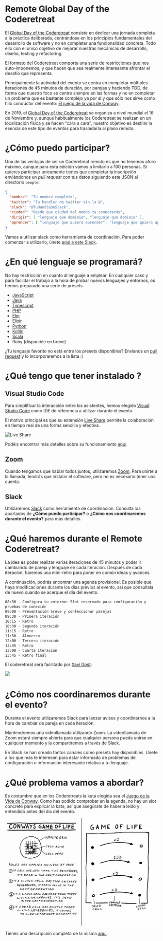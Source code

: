 # Remote Global Day of the Coderetreat

El [Global Day of the Coderetreat](https://www.coderetreat.org/) consiste en dedicar una jornada completa a la práctica deliberada, centrándose en los principios fundamentales del desarrollo de software y no en completar una funcionalidad concreta. Todo ello con el único objetivo de mejorar nuestras mecánicas de desarrollo, diseño, testing y refactoring.

El formato del Coderetreat comporta una serie de restricciones que nos auto-imponemos, y que hacen que sea realmente interesante afrontar el desafío que representa.

Principalmente la actividad del evento se centra en completar múltiples iteraciones de 45 minutos de duración, por parejas y haciendo TDD, de forma que nuestro foco se centre siempre en las formas y no en completar un problema que es bastante complejo ya por si y que sólo nos sirve como hilo conductor del evento: [El juego de la vida de Conway](https://en.wikipedia.org/wiki/Conway%27s_Game_of_Life).

En 2019, el [Global Day of the Coderetreat](https://www.coderetreat.org/) se organiza a nivel mundial el 16 de Noviembre y, aunque habitualmente los Coderetreat se realizan en un localización física y se hacen "cara a cara", nuestro objetivo es destilar la esencia de este tipo de eventos para trasladarla al plano remoto.

# ¿Cómo puedo participar?

Una de las ventajas de ser un Coderetreat remoto es que no tenemos aforo máximo, aunque para esta edición vamos a limitarlo a 100 personas. Si quieres participar únicamente tienes que completar la inscripción enviándonos un *pull request* con tus datos siguiendo este JSON al directorio `people`:

```json
{
  "nombre": "Tu nombre completo",
  "twitter": "Tu handler de twitter sin la @",
  "slack": "@TuHandleDeSlack",
  "ciudad": "Desde que ciudad del mundo te conectarás",
  "dirigir": [ "lenguaje que dominio", "lenguaje que dominio" ],
  "aprender": [ "lenguaje que quiero aprender", "lenguaje que quiero aprender" ]
}
```

Vamos a utilizar slack como herramienta de coordinación. Para poder comenzar a utilizarlo, únete [aquí a este Slack](https://join.slack.com/t/remotecoderetreat/shared_invite/enQtNzk0MDA0NDUwMDA0LTJjMDlhYjY0NTQ0NzZkZTk0MTFjYmRkYTYzOGQ1ZDYxMGI5ZGRjMzJkZjRhNThkNDQ4Y2EzZWNmZDQyOGExY2Q).

# ¿En qué lenguaje se programará?

No hay restricción en cuanto al lenguaje a emplear. En cualquier caso y para facilitar el trabajo a la hora de probar nuevos lenguajes y entornos, os hemos preparado una serie de presets.

- [JavaScript](presets/javascript)
- [Java](presets/java)
- [Typescript](presets/typescript)
- [PHP](presets/php)
- [Elm](presets/elm)
- [Elixir](presets/elixir)
- [Python](presets/python)
- [Kotlin](presets/kotlin)
- [Scala](presets/scala)
- Ruby (disponible en breve)

¿Tu lenguaje favorito no está entre los presets disponibles? Envíanos un [pull request](https://help.github.com/en/github/collaborating-with-issues-and-pull-requests/about-pull-requests) y lo incorporaremos a la lista :)

# ¿Qué tengo que tener instalado ?

## Visual Studio Code

Para simplificar la interacción entre los asistentes, hemos elegido [Visual Studio Code](https://code.visualstudio.com/) como IDE de referencia a utilizar durante el evento.

El motivo principal es que su extensión [Live Share](https://marketplace.visualstudio.com/items?itemName=MS-vsliveshare.vsliveshare) permite la colaboración en tiempo real de una forma sencilla y efectiva.

![Live Share](https://code.visualstudio.com/assets/blogs/2017/11/15/vs-code-ls-session.png)

Podéis encontrar más detalles sobre su funcionamiento [aquí](https://code.visualstudio.com/blogs/2017/11/15/live-share).

## Zoom 

Cuando tengamos que hablar todos juntos, utilizaremos [Zoom](https://zoom.us/). Para unirte a la llamada, tendrás que instalar el software, pero no es necesario tener una cuenta.

## Slack

Utilizaremos [Slack](https://slack.com/) como herramienta de coordinación. Consulta los apartados de **¿Cómo puedo participar?** o **¿Cómo nos coordinaremos durante el evento?** para más detalles.

# ¿Qué haremos durante el Remote Coderetreat?

La idea es poder realizar varias iteraciones de 45 minutos y poder ir cambiando de pareja y lenguaje en cada iteración. Después de cada iteración, haremos una mini-retro para poner en común ideas y avances.

A continuación, podrás encontrar una agenda provisional. Es posible que haya modificaciones durante los días previos al evento, así que consultala de nuevo cuando se acerque el día del evento.

```
08:30 - Configura tu entorno: Slot reservado para configuración y pruebas de conexión
09:00 - Presentación breve y confeccionar parejas
09:30 - Primera iteración
10:15 - Retro
10:30 - Segunda iteración
11:15 - Retro
11:30 - Almuerzo
12:00 - Tercera iteración
12:45 - Retro
13:00 - Cuarta iteración
13:45 - Retro final
```

El coderetreat será facilitado por [Xavi Gost](https://twitter.com/xav1uzz):

<img src="https://redflag.es/images/team/xavi.jpeg" width="200" />

# ¿Cómo nos coordinaremos durante el evento?

Durante el evento utilizaremos Slack para lanzar avisos y coordinarnos a la hora de cambiar de pareja en cada iteración.

Mantendremos una videollamada utilizando Zoom. La vídeollamada de Zoom estará siempre abierta para que cualquier persona pueda unirse en cualquier momento y la compartiremos a través de Slack.

En Slack se han creado tantos canales como presets hay disponibles. Únete a los que más te interesen para estar informado de problemas de configuración o información interesante relativa a tu lenguaje.

# ¿Qué problema vamos a abordar?

Es costumbre que en los Coderetreats la kata elegida sea el [Juego de la Vida de Conway](https://www.coderetreat.org/pages/facilitating/gol/). Como has podido comprobar en la agenda, no hay un slot concreto para explicar la kata, así que asegúrate de haberla leído y entendido antes del día del evento.

![Reglas del juego de la vida](rules.png)

Tienes una descripción completa de la misma [aquí](https://www.coderetreat.org/pages/facilitating/gol/).
